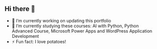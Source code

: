 ## Hi there 👋

- 🔭 I’m currently working on updating this portfolio
- 🌱 I’m currently studying these courses: AI with Python, Python Advanced Course, Microsoft Power Apps and WordPress Application Development
- ⚡ Fun fact: I love potatoes!


<!--
**pinjama/pinjama** is a ✨ _special_ ✨ repository because its `README.md` (this file) appears on your GitHub profile.

Here are some ideas to get you started:

- 🔭 I’m currently working on trivia quiz app
- 🌱 I’m currently learning ...
- 👯 I’m looking to collaborate on ...
- 🤔 I’m looking for help with ...
- 💬 Ask me about ...
- 📫 How to reach me: ...
- 😄 Pronouns: ...
- ⚡ Fun fact: ...
-->

